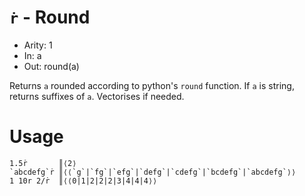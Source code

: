 # `ṙ` - Round

- Arity: 1
- In: a
- Out: round(a)

Returns `a` rounded according to python's `round` function. If `a` is string, returns suffixes of `a`. Vectorises if needed.

# Usage
```
1.5ṙ       ║⟨2⟩
`abcdefg`ṙ ║⟨⟨`g`|`fg`|`efg`|`defg`|`cdefg`|`bcdefg`|`abcdefg`⟩⟩
1 10r 2/ṙ  ║⟨⟨0|1|2|2|2|3|4|4|4⟩⟩
```
